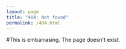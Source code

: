 ```yaml
---
layout: page
title: "404: Not found"
permalink: /404.html
---
```


#This is embarrasing. The page doesn't exist. 